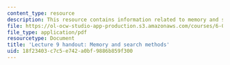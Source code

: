 ```yaml
---
content_type: resource
description: This resource contains information related to memory and search methods.
file: https://ol-ocw-studio-app-production.s3.amazonaws.com/courses/6-00sc-introduction-to-computer-science-and-programming-spring-2011/18f23403c7c5e742a0bf9886b859f300_MIT6_00SCS11_lec09.pdf
file_type: application/pdf
resourcetype: Document
title: 'Lecture 9 handout: Memory and search methods'
uid: 18f23403-c7c5-e742-a0bf-9886b859f300
---
```

